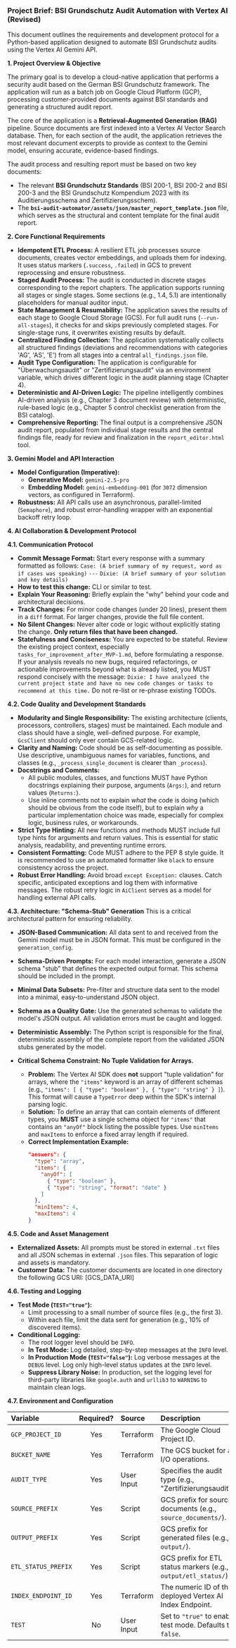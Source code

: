 ### **Project Brief: BSI Grundschutz Audit Automation with Vertex AI (Revised)**

This document outlines the requirements and development protocol for a Python-based application designed to automate BSI Grundschutz audits using the Vertex AI Gemini API.

**1. Project Overview & Objective**

The primary goal is to develop a cloud-native application that performs a security audit based on the German BSI Grundschutz framework. The application will run as a batch job on Google Cloud Platform (GCP), processing customer-provided documents against BSI standards and generating a structured audit report.

The core of the application is a **Retrieval-Augmented Generation (RAG)** pipeline. Source documents are first indexed into a Vertex AI Vector Search database. Then, for each section of the audit, the application retrieves the most relevant document excerpts to provide as context to the Gemini model, ensuring accurate, evidence-based findings.

The audit process and resulting report must be based on two key documents:
*   The relevant **BSI Grundschutz Standards** (BSI 200-1, BSI 200-2 and BSI 200-3 and the BSI Grundschutz Kompendium 2023 with its Auditierungsschema and Zertifizierungsschem).
*   The **`bsi-audit-automator/assets/json/master_report_template.json`** file, which serves as the structural and content template for the final audit report.

**2. Core Functional Requirements**

*   **Idempotent ETL Process:** A resilient ETL job processes source documents, creates vector embeddings, and uploads them for indexing. It uses status markers (`.success`, `.failed`) in GCS to prevent reprocessing and ensure robustness.
*   **Staged Audit Process:** The audit is conducted in discrete stages corresponding to the report chapters. The application supports running all stages or single stages. Some sections (e.g., 1.4, 5.1) are intentionally placeholders for manual auditor input.
*   **State Management & Resumability:** The application saves the results of each stage to Google Cloud Storage (GCS). For full audit runs (`--run-all-stages`), it checks for and skips previously completed stages. For single-stage runs, it overwrites existing results by default.
*   **Centralized Finding Collection:** The application systematically collects all structured findings (deviations and recommendations with categories 'AG', 'AS', 'E') from all stages into a central `all_findings.json` file.
*   **Audit Type Configuration:** The application is configurable for "Überwachungsaudit" or "Zertifizierungsaudit" via an environment variable, which drives different logic in the audit planning stage (Chapter 4).
*   **Deterministic and AI-Driven Logic:** The pipeline intelligently combines AI-driven analysis (e.g., Chapter 3 document review) with deterministic, rule-based logic (e.g., Chapter 5 control checklist generation from the BSI catalog).
*   **Comprehensive Reporting:** The final output is a comprehensive JSON audit report, populated from individual stage results and the central findings file, ready for review and finalization in the `report_editor.html` tool.

**3. Gemini Model and API Interaction**
*   **Model Configuration (Imperative):**
    *   **Generative Model:** `gemini-2.5-pro`
    *   **Embedding Model:** `gemini-embedding-001` (for `3072` dimension vectors, as configured in Terraform).
*   **Robustness:** All API calls use an asynchronous, parallel-limited (`Semaphore`), and robust error-handling wrapper with an exponential backoff retry loop.

**4. AI Collaboration & Development Protocol**

**4.1. Communication Protocol**
*   **Commit Message Format:** Start every response with a summary formatted as follows:
    `Case: (A brief summary of my request, word as if cases was speaking)`
    `---`
    `Dixie: (A brief summary of your solution and key details)`
*   **How to test this change:** CLI or similar to test.
*   **Explain Your Reasoning:** Briefly explain the "why" behind your code and architectural decisions.
*   **Track Changes:** For minor code changes (under 20 lines), present them in a `diff` format. For larger changes, provide the full file content.
*   **No Silent Changes:** Never alter code or logic without explicitly stating the change. **Only return files that have been changed.**
*   **Statefulness and Conciseness:** You are expected to be stateful. Review the existing project context, especially `tasks_for_improvement_after_MVP-1.md`, before formulating a response. If your analysis reveals no new bugs, required refactorings, or actionable improvements beyond what is already listed, you MUST respond concisely with the message: `Dixie: I have analyzed the current project state and have no new code changes or tasks to recommend at this time.` Do not re-list or re-phrase existing TODOs.

**4.2. Code Quality and Development Standards**
*   **Modularity and Single Responsibility:** The existing architecture (clients, processors, controllers, stages) must be maintained. Each module and class should have a single, well-defined purpose. For example, `GcsClient` should only ever contain GCS-related logic.
*   **Clarity and Naming:** Code should be as self-documenting as possible. Use descriptive, unambiguous names for variables, functions, and classes (e.g., `_process_single_document` is clearer than `_process`).
*   **Docstrings and Comments:**
    *   All public modules, classes, and functions MUST have Python docstrings explaining their purpose, arguments (`Args:`), and return values (`Returns:`).
    *   Use inline comments not to explain *what* the code is doing (which should be obvious from the code itself), but to explain *why* a particular implementation choice was made, especially for complex logic, business rules, or workarounds.
*   **Strict Type Hinting:** All new functions and methods MUST include full type hints for arguments and return values. This is essential for static analysis, readability, and preventing runtime errors.
*   **Consistent Formatting:** Code MUST adhere to the PEP 8 style guide. It is recommended to use an automated formatter like `black` to ensure consistency across the project.
*   **Robust Error Handling:** Avoid broad `except Exception:` clauses. Catch specific, anticipated exceptions and log them with informative messages. The robust retry logic in `AiClient` serves as a model for handling external API calls.

**4.3. Architecture: "Schema-Stub" Generation**
This is a critical architectural pattern for ensuring reliability.
*   **JSON-Based Communication:** All data sent to and received from the Gemini model must be in JSON format. This must be configured in the `generation_config`.
*   **Schema-Driven Prompts:** For each model interaction, generate a JSON schema "stub" that defines the expected output format. This schema should be included in the prompt.
*   **Minimal Data Subsets:** Pre-filter and structure data sent to the model into a minimal, easy-to-understand JSON object.
*   **Schema as a Quality Gate:** Use the generated schemas to validate the model's JSON output. All validation errors must be caught and logged.
*   **Deterministic Assembly:** The Python script is responsible for the final, deterministic assembly of the complete report from the validated JSON stubs generated by the model.

*   **Critical Schema Constraint: No Tuple Validation for Arrays.**
    *   **Problem:** The Vertex AI SDK does **not** support "tuple validation" for arrays, where the `"items"` keyword is an array of different schemas (e.g., `"items": [ { "type": "boolean" }, { "type": "string" } ]`). This format will cause a `TypeError` deep within the SDK's internal parsing logic.
    *   **Solution:** To define an array that can contain elements of different types, you **MUST** use a single schema object for `"items"` that contains an `"anyOf"` block listing the possible types. Use `minItems` and `maxItems` to enforce a fixed array length if required.
    *   **Correct Implementation Example:**
        ```json
        "answers": {
          "type": "array",
          "items": {
            "anyOf": [
              { "type": "boolean" },
              { "type": "string", "format": "date" }
            ]
          },
          "minItems": 4,
          "maxItems": 4
        }
        ```


**4.5. Code and Asset Management**
*   **Externalized Assets:** All prompts must be stored in external `.txt` files and all JSON schemas in external `.json` files. This separation of logic and assets is mandatory.
*   **Customer Data:** The customer documents are located in one directory the following GCS URI: [GCS_DATA_URI]

**4.6. Testing and Logging**
*   **Test Mode (`TEST="true"`):**
    *   Limit processing to a small number of source files (e.g., the first 3).
    *   Within each file, limit the data sent for generation (e.g., 10% of discovered items).
*   **Conditional Logging:**
    *   The root logger level should be `INFO`.
    *   **In Test Mode:** Log detailed, step-by-step messages at the `INFO` level.
    *   **In Production Mode (`TEST="false"`):** Log verbose messages at the `DEBUG` level. Log only high-level status updates at the `INFO` level.
    *   **Suppress Library Noise:** In production, set the logging level for third-party libraries like `google.auth` and `urllib3` to `WARNING` to maintain clean logs.


**4.7. Environment and Configuration**

| Variable | Required? | Source | Description |
| :--- | :---: | :--- | :--- |
| `GCP_PROJECT_ID` | Yes | Terraform | The Google Cloud Project ID. |
| `BUCKET_NAME` | Yes | Terraform | The GCS bucket for all I/O operations. |
| `AUDIT_TYPE` | Yes | User Input | Specifies the audit type (e.g., "Zertifizierungsaudit"). |
| `SOURCE_PREFIX` | Yes | Script | GCS prefix for source documents (e.g., `source_documents/`). |
| `OUTPUT_PREFIX` | Yes | Script | GCS prefix for generated files (e.g., `output/`). |
| `ETL_STATUS_PREFIX`| Yes | Script | GCS prefix for ETL status markers (e.g., `output/etl_status/`). |
| `INDEX_ENDPOINT_ID`| Yes | Terraform | The numeric ID of the deployed Vertex AI Index Endpoint. |
| `TEST` | No | User Input | Set to `"true"` to enable test mode. Defaults to `false`. |